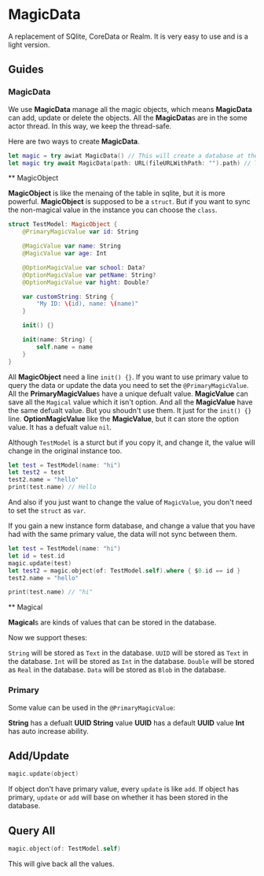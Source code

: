 # MagicData

A replacement of SQlite, CoreData or Realm. It is very easy to use and is a light version.

## Guides

### MagicData

We use **MagicData** manage all the magic objects, which means **MagicData** can add, update or delete the objects. All the **MagicData**s are in the some actor thread. In this way, we keep the thread-safe.

Here are two ways to create **MagicData**.
```swift
let magic = try awiat MagicData() // This will create a database at the app's document path
let magic try await MagicData(path: URL(fileURLWithPath: "").path) // This will create a database at your custom path
```

** MagicObject

**MagicObject** is like the menaing of the table in sqlite, but it is more powerful. **MagicObject** is supposed to be a `struct`. But if you want to sync the non-magical value in the instance you can choose the `class`.

```swift
struct TestModel: MagicObject {
    @PrimaryMagicValue var id: String

    @MagicValue var name: String
    @MagicValue var age: Int

    @OptionMagicValue var school: Data?
    @OptionMagicValue var petName: String?
    @OptionMagicValue var hight: Double?

    var customString: String {
        "My ID: \(id), name: \(name)"
    }

    init() {}

    init(name: String) {
        self.name = name
    }
}
```

All **MagicObject** need a line `init() {}`.
If you want to use primary value to query the data or update the data you need to set the `@PrimaryMagicValue`. All the **PrimaryMagicValue**s have a unique defualt value.
**MagicValue** can save all the `Magical` value which it isn't option. And all the **MagicValue** have the same defualt value. But you shoudn't use them. It just for the `init() {}` line.
**OptionMagicValue** like the **MagicValue**, but it can store the option value. It has a defualt value `nil`.

Although `TestModel` is a sturct but if you copy it, and change it, the value will change in the original instance too.

```swift
let test = TestModel(name: "hi")
let test2 = test
test2.name = "hello"
print(test.name) // Hello
```

And also if you just want to change the value of `MagicValue`, you don't need to set the `struct` as `var`.

If you gain a new instance form database, and change a value that you have had with the same primary value, the data will not sync between them.

```swift
let test = TestModel(name: "hi")
let id = test.id
magic.update(test)
let test2 = magic.object(of: TestModel.self).where { $0.id == id }
test2.name = "hello"

print(test.name) // "hi"
```

** Magical

**Magical**s are kinds of values that can be stored in the database.

Now we support theses:

`String` will be stored as `Text` in the database.
`UUID` will be stored as `Text` in the database.
`Int` will be stored as `Int` in the database.
`Double` will be stored as `Real` in the database.
`Data` will be stored as `Blob` in the database.

### Primary

Some value can be used in the `@PrimaryMagicValue`:

**String** has a defualt **UUID String** value
**UUID** has a default **UUID** value
**Int** has auto increase ability.

## Add/Update

```swift
magic.update(object)
```

If object don't have primary value, every `update` is like `add`.
If object has primary, `update` or `add` will base on whether it has been stored in the database.

## Query All

```swift
magic.object(of: TestModel.self)
```

This will give back all the values.
